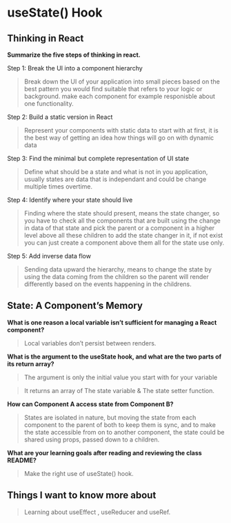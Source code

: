 # useState() Hook

## Thinking in React

**Summarize the five steps of thinking in react.**

Step 1: Break the UI into a component hierarchy
> Break down the UI of your application into small pieces based on the best pattern you would find suitable that refers to your logic or background. make each component for example responisble about one functionality.

Step 2: Build a static version in React
>Represent your components with static data to start with at first, it is the best way of getting an idea how things will go on with dynamic data

Step 3: Find the minimal but complete representation of UI state

>Define what should be a state and what is not in you application, usually states are data that is independant and could be change multiple times overtime.

Step 4: Identify where your state should live
> Finding where the state should present, means the state changer, so you have to check all the components that are built using the change in data of that state and pick the parent or a component in a higher level above all these children to add the state changer in it, if not exist you can just create a component above them all for the state use only.

Step 5: Add inverse data flow
>Sending data upward the hierarchy, means to change the state by using the data coming from the children so the parent will render differently based on the events happening in the childrens.

## State: A Component’s Memory

**What is one reason a local variable isn’t sufficient for managing a React component?**

>Local variables don’t persist between renders.

**What is the argument to the useState hook, and what are the two parts of its return array?**

>The argument is only the initial value you start with for your variable

>It returns an array of The state variable & The state setter function.

**How can Component A access state from Component B?**

>States are isolated in nature, but moving the state from each component to the parent of both to keep them is sync, and to make the state accessible from on to another component, the state could be shared using props, passed down to a children.

**What are your learning goals after reading and reviewing the class README?**

>Make the right use of useState() hook.

## Things I want to know more about

> Learning about useEffect , useReducer and useRef.
